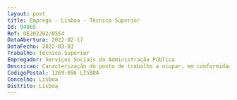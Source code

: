 ```yaml
--- 
layout: post
title: Emprego - Lisboa - Técnico Superior
Id: 94065
Ref: OE202202/0554
DataAbertura: 2022-02-17
DataFecho: 2022-03-03
Trabalho: Técnico Superior
Empregador: Serviços Sociais da Administração Pública
Descricao: Caracterização do posto de trabalho a ocupar, em conformidade com o mapa de pessoal aprovado Gestão e produção de conteúdos para os canais eletrónicos de divulgação interna e externa Planeamento e dinamização de ações de relações públicas Gestão e produção de materiais de divulgação Definição de estratégias de comunicação Elaboração de pareceres e informações de natureza técnica  Gestão das caixas de correio eletrónico dos SSAP  Relações Públicas e ESRI Gestão de conteúdos no Portal e respetivo tratamento de conteúdos web em linguagem HTML Divulgação de conteúdos informativos das atividades promovidas pelos SSAP, para organismos e beneficiários, através de sms e email Planear, conceber e executar políticas e estratégias de comunicação e imagem dos SSAP Gestão e manutenção de Acordos Comerciais Gestão e tratamento de elogios, sugestões e reclamações dos utilizadores dos SSAP  Apoiar  na aquisição e divulgação de bibliografia inerente à atividade dos SSAP.
CodigoPostal: 1269-096 LISBOA
Concelho: Lisboa
Distrito: Lisboa
--- 
```

